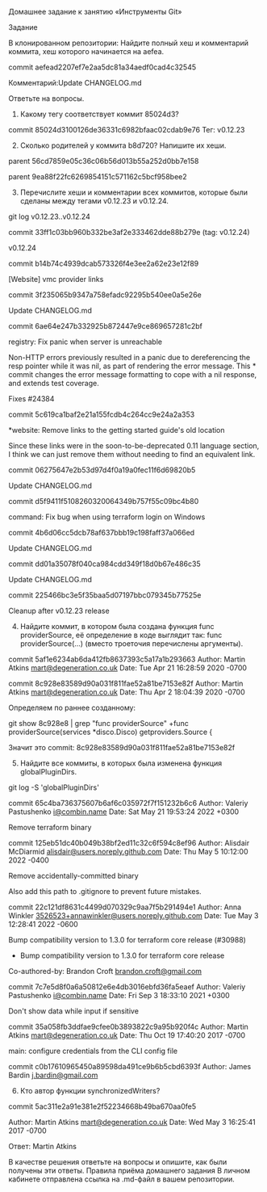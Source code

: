 Домашнее задание к занятию «Инструменты Git»

Задание

В клонированном репозитории:
Найдите полный хеш и комментарий коммита, хеш которого начинается на aefea.



commit aefead2207ef7e2aa5dc81a34aedf0cad4c32545

Комментарий:Update CHANGELOG.md


Ответьте на вопросы.


1. Какому тегу соответствует коммит 85024d3?



commit 85024d3100126de36331c6982bfaac02cdab9e76
Тег: v0.12.23



2. Сколько родителей у коммита b8d720? Напишите их хеши.

parent 56cd7859e05c36c06b56d013b55a252d0bb7e158

parent 9ea88f22fc6269854151c571162c5bcf958bee2


3. Перечислите хеши и комментарии всех коммитов, которые были сделаны между тегами v0.12.23 и v0.12.24.



git log v0.12.23..v0.12.24


commit 33ff1c03bb960b332be3af2e333462dde88b279e (tag: v0.12.24)


v0.12.24


commit b14b74c4939dcab573326f4e3ee2a62e23e12f89


[Website] vmc provider links



commit 3f235065b9347a758efadc92295b540ee0a5e26e

Update CHANGELOG.md



commit 6ae64e247b332925b872447e9ce869657281c2bf

registry: Fix panic when server is unreachable


Non-HTTP errors previously resulted in a panic due to dereferencing the resp pointer while it was nil, as part of rendering the error message. This * commit changes the error message formatting to cope with a nil response, and extends test coverage.


Fixes #24384



commit 5c619ca1baf2e21a155fcdb4c264cc9e24a2a353


*website: Remove links to the getting started guide's old location


Since these links were in the soon-to-be-deprecated 0.11 language section, I think we can just remove them without needing to find an equivalent link.



commit 06275647e2b53d97d4f0a19a0fec11f6d69820b5


Update CHANGELOG.md



commit d5f9411f5108260320064349b757f55c09bc4b80


command: Fix bug when using terraform login on Windows



commit 4b6d06cc5dcb78af637bbb19c198faff37a066ed


Update CHANGELOG.md



commit dd01a35078f040ca984cdd349f18d0b67e486c35


Update CHANGELOG.md



commit 225466bc3e5f35baa5d07197bbc079345b77525e


Cleanup after v0.12.23 release



4. Найдите коммит, в котором была создана функция func providerSource, её определение в коде выглядит так: func providerSource(...) (вместо троеточия перечислены аргументы).



commit 5af1e6234ab6da412fb8637393c5a17a1b293663 Author: Martin Atkins mart@degeneration.co.uk Date: Tue Apr 21 16:28:59 2020 -0700



commit 8c928e83589d90a031f811fae52a81be7153e82f Author: Martin Atkins mart@degeneration.co.uk Date: Thu Apr 2 18:04:39 2020 -0700


Определяем по раннее созданному:


git show 8c928e8 | grep "func providerSource" +func providerSource(services *disco.Disco) getproviders.Source {



Значит это commit: 8c928e83589d90a031f811fae52a81be7153e82f


5. Найдите все коммиты, в которых была изменена функция globalPluginDirs.



git log -S 'globalPluginDirs'


commit 65c4ba736375607b6af6c035972f7f151232b6c6 Author: Valeriy Pastushenko i@combin.name Date: Sat May 21 19:53:24 2022 +0300

Remove terraform binary



commit 125eb51dc40b049b38bf2ed11c32c6f594c8ef96 Author: Alisdair McDiarmid alisdair@users.noreply.github.com Date: Thu May 5 10:12:00 2022 -0400

Remove accidentally-committed binary


Also add this path to .gitignore to prevent future mistakes.

commit 22c121df8631c4499d070329c9aa7f5b291494e1 Author: Anna Winkler 3526523+annawinkler@users.noreply.github.com Date: Tue May 3 12:28:41 2022 -0600

Bump compatibility version to 1.3.0 for terraform core release (#30988)


* Bump compatibility version to 1.3.0 for terraform core release



Co-authored-by: Brandon Croft <brandon.croft@gmail.com>



commit 7c7e5d8f0a6a50812e6e4db3016ebfd36fa5eaef Author: Valeriy Pastushenko i@combin.name Date: Fri Sep 3 18:33:10 2021 +0300

Don't show data while input if sensitive



commit 35a058fb3ddfae9cfee0b3893822c9a95b920f4c Author: Martin Atkins mart@degeneration.co.uk Date: Thu Oct 19 17:40:20 2017 -0700

main: configure credentials from the CLI config file



commit c0b17610965450a89598da491ce9b6b5cbd6393f Author: James Bardin j.bardin@gmail.com



6. Кто автор функции synchronizedWriters?




commit 5ac311e2a91e381e2f52234668b49ba670aa0fe5


Author: Martin Atkins mart@degeneration.co.uk Date: Wed May 3 16:25:41 2017 -0700



Ответ: Martin Atkins


В качестве решения ответьте на вопросы и опишите, как были получены эти ответы. Правила приёма домашнего задания
В личном кабинете отправлена ссылка на .md-файл в вашем репозитории.

